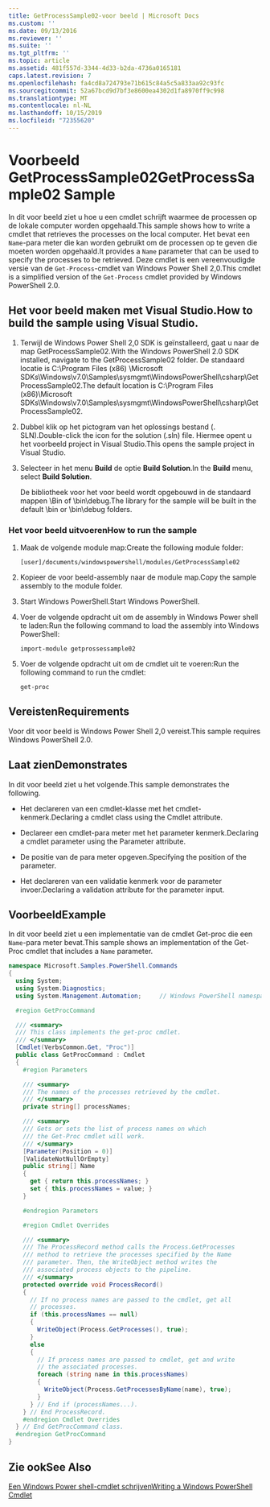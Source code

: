 ```yaml
---
title: GetProcessSample02-voor beeld | Microsoft Docs
ms.custom: ''
ms.date: 09/13/2016
ms.reviewer: ''
ms.suite: ''
ms.tgt_pltfrm: ''
ms.topic: article
ms.assetid: 481f557d-3344-4d33-b2da-4736a0165181
caps.latest.revision: 7
ms.openlocfilehash: fa4cd8a724793e71b615c84a5c5a833aa92c93fc
ms.sourcegitcommit: 52a67bcd9d7bf3e8600ea4302d1fa8970ff9c998
ms.translationtype: MT
ms.contentlocale: nl-NL
ms.lasthandoff: 10/15/2019
ms.locfileid: "72355620"
---
```

# <a name="getprocesssample02-sample"></a><span data-ttu-id="2d4b5-102">Voorbeeld GetProcessSample02</span><span class="sxs-lookup"><span data-stu-id="2d4b5-102">GetProcessSample02 Sample</span></span>

<span data-ttu-id="2d4b5-103">In dit voor beeld ziet u hoe u een cmdlet schrijft waarmee de processen op de lokale computer worden opgehaald.</span><span class="sxs-lookup"><span data-stu-id="2d4b5-103">This sample shows how to write a cmdlet that retrieves the processes on the local computer.</span></span> <span data-ttu-id="2d4b5-104">Het bevat een `Name`-para meter die kan worden gebruikt om de processen op te geven die moeten worden opgehaald.</span><span class="sxs-lookup"><span data-stu-id="2d4b5-104">It provides a `Name` parameter that can be used to specify the processes to be retrieved.</span></span> <span data-ttu-id="2d4b5-105">Deze cmdlet is een vereenvoudigde versie van de `Get-Process`-cmdlet van Windows Power Shell 2,0.</span><span class="sxs-lookup"><span data-stu-id="2d4b5-105">This cmdlet is a simplified version of the `Get-Process` cmdlet provided by Windows PowerShell 2.0.</span></span>

## <a name="how-to-build-the-sample-using-visual-studio"></a><span data-ttu-id="2d4b5-106">Het voor beeld maken met Visual Studio.</span><span class="sxs-lookup"><span data-stu-id="2d4b5-106">How to build the sample using Visual Studio.</span></span>

1. <span data-ttu-id="2d4b5-107">Terwijl de Windows Power Shell 2,0 SDK is geïnstalleerd, gaat u naar de map GetProcessSample02.</span><span class="sxs-lookup"><span data-stu-id="2d4b5-107">With the Windows PowerShell 2.0 SDK installed, navigate to the GetProcessSample02 folder.</span></span> <span data-ttu-id="2d4b5-108">De standaard locatie is C:\Program Files (x86) \Microsoft SDKs\Windows\v7.0\Samples\sysmgmt\WindowsPowerShell\csharp\GetProcessSample02.</span><span class="sxs-lookup"><span data-stu-id="2d4b5-108">The default location is C:\Program Files (x86)\Microsoft SDKs\Windows\v7.0\Samples\sysmgmt\WindowsPowerShell\csharp\GetProcessSample02.</span></span>

2. <span data-ttu-id="2d4b5-109">Dubbel klik op het pictogram van het oplossings bestand (. SLN).</span><span class="sxs-lookup"><span data-stu-id="2d4b5-109">Double-click the icon for the solution (.sln) file.</span></span> <span data-ttu-id="2d4b5-110">Hiermee opent u het voorbeeld project in Visual Studio.</span><span class="sxs-lookup"><span data-stu-id="2d4b5-110">This opens the sample project in Visual Studio.</span></span>

3. <span data-ttu-id="2d4b5-111">Selecteer in het menu **Build** de optie **Build Solution**.</span><span class="sxs-lookup"><span data-stu-id="2d4b5-111">In the **Build** menu, select **Build Solution**.</span></span>

    <span data-ttu-id="2d4b5-112">De bibliotheek voor het voor beeld wordt opgebouwd in de standaard mappen \Bin of \bin\debug.</span><span class="sxs-lookup"><span data-stu-id="2d4b5-112">The library for the sample will be built in the default \bin or \bin\debug folders.</span></span>

### <a name="how-to-run-the-sample"></a><span data-ttu-id="2d4b5-113">Het voor beeld uitvoeren</span><span class="sxs-lookup"><span data-stu-id="2d4b5-113">How to run the sample</span></span>

1. <span data-ttu-id="2d4b5-114">Maak de volgende module map:</span><span class="sxs-lookup"><span data-stu-id="2d4b5-114">Create the following module folder:</span></span>

    `[user]/documents/windowspowershell/modules/GetProcessSample02`

2. <span data-ttu-id="2d4b5-115">Kopieer de voor beeld-assembly naar de module map.</span><span class="sxs-lookup"><span data-stu-id="2d4b5-115">Copy the sample assembly to the module folder.</span></span>

3. <span data-ttu-id="2d4b5-116">Start Windows PowerShell.</span><span class="sxs-lookup"><span data-stu-id="2d4b5-116">Start Windows PowerShell.</span></span>

4. <span data-ttu-id="2d4b5-117">Voer de volgende opdracht uit om de assembly in Windows Power shell te laden:</span><span class="sxs-lookup"><span data-stu-id="2d4b5-117">Run the following command to load the assembly into Windows PowerShell:</span></span>

    `import-module getprossessample02`

5. <span data-ttu-id="2d4b5-118">Voer de volgende opdracht uit om de cmdlet uit te voeren:</span><span class="sxs-lookup"><span data-stu-id="2d4b5-118">Run the following command to run the cmdlet:</span></span>

    `get-proc`

## <a name="requirements"></a><span data-ttu-id="2d4b5-119">Vereisten</span><span class="sxs-lookup"><span data-stu-id="2d4b5-119">Requirements</span></span>

<span data-ttu-id="2d4b5-120">Voor dit voor beeld is Windows Power Shell 2,0 vereist.</span><span class="sxs-lookup"><span data-stu-id="2d4b5-120">This sample requires Windows PowerShell 2.0.</span></span>

## <a name="demonstrates"></a><span data-ttu-id="2d4b5-121">Laat zien</span><span class="sxs-lookup"><span data-stu-id="2d4b5-121">Demonstrates</span></span>

<span data-ttu-id="2d4b5-122">In dit voor beeld ziet u het volgende.</span><span class="sxs-lookup"><span data-stu-id="2d4b5-122">This sample demonstrates the following.</span></span>

- <span data-ttu-id="2d4b5-123">Het declareren van een cmdlet-klasse met het cmdlet-kenmerk.</span><span class="sxs-lookup"><span data-stu-id="2d4b5-123">Declaring a cmdlet class using the Cmdlet attribute.</span></span>

- <span data-ttu-id="2d4b5-124">Declareer een cmdlet-para meter met het parameter kenmerk.</span><span class="sxs-lookup"><span data-stu-id="2d4b5-124">Declaring a cmdlet parameter using the Parameter attribute.</span></span>

- <span data-ttu-id="2d4b5-125">De positie van de para meter opgeven.</span><span class="sxs-lookup"><span data-stu-id="2d4b5-125">Specifying the position of the parameter.</span></span>

- <span data-ttu-id="2d4b5-126">Het declareren van een validatie kenmerk voor de parameter invoer.</span><span class="sxs-lookup"><span data-stu-id="2d4b5-126">Declaring a validation attribute for the parameter input.</span></span>

## <a name="example"></a><span data-ttu-id="2d4b5-127">Voorbeeld</span><span class="sxs-lookup"><span data-stu-id="2d4b5-127">Example</span></span>

<span data-ttu-id="2d4b5-128">In dit voor beeld ziet u een implementatie van de cmdlet Get-proc die een `Name`-para meter bevat.</span><span class="sxs-lookup"><span data-stu-id="2d4b5-128">This sample shows an implementation of the Get-Proc cmdlet that includes a `Name` parameter.</span></span>

```csharp
namespace Microsoft.Samples.PowerShell.Commands
{
  using System;
  using System.Diagnostics;
  using System.Management.Automation;     // Windows PowerShell namespace

  #region GetProcCommand

  /// <summary>
  /// This class implements the get-proc cmdlet.
  /// </summary>
  [Cmdlet(VerbsCommon.Get, "Proc")]
  public class GetProcCommand : Cmdlet
  {
    #region Parameters

    /// <summary>
    /// The names of the processes retrieved by the cmdlet.
    /// </summary>
    private string[] processNames;

    /// <summary>
    /// Gets or sets the list of process names on which
    /// the Get-Proc cmdlet will work.
    /// </summary>
    [Parameter(Position = 0)]
    [ValidateNotNullOrEmpty]
    public string[] Name
    {
      get { return this.processNames; }
      set { this.processNames = value; }
    }

    #endregion Parameters

    #region Cmdlet Overrides

    /// <summary>
    /// The ProcessRecord method calls the Process.GetProcesses
    /// method to retrieve the processes specified by the Name
    /// parameter. Then, the WriteObject method writes the
    /// associated process objects to the pipeline.
    /// </summary>
    protected override void ProcessRecord()
    {
      // If no process names are passed to the cmdlet, get all
      // processes.
      if (this.processNames == null)
      {
        WriteObject(Process.GetProcesses(), true);
      }
      else
      {
        // If process names are passed to cmdlet, get and write
        // the associated processes.
        foreach (string name in this.processNames)
        {
          WriteObject(Process.GetProcessesByName(name), true);
        }
      } // End if (processNames...).
    } // End ProcessRecord.
    #endregion Cmdlet Overrides
  } // End GetProcCommand class.
  #endregion GetProcCommand
}
```

## <a name="see-also"></a><span data-ttu-id="2d4b5-129">Zie ook</span><span class="sxs-lookup"><span data-stu-id="2d4b5-129">See Also</span></span>

[<span data-ttu-id="2d4b5-130">Een Windows Power shell-cmdlet schrijven</span><span class="sxs-lookup"><span data-stu-id="2d4b5-130">Writing a Windows PowerShell Cmdlet</span></span>](./writing-a-windows-powershell-cmdlet.md)
